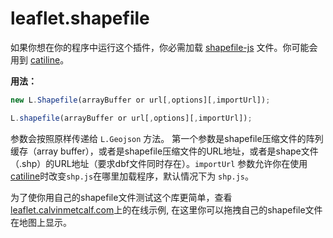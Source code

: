 leaflet.shapefile
=================

如果你想在你的程序中运行这个插件，你必需加载 [shapefile-js](https://github.com/calvinmetcalf/shapefile-js) 文件。你可能会用到 [catiline](https://github.com/calvinmetcalf/catiline)。

**用法：**

```javascript
new L.Shapefile(arrayBuffer or url[,options][,importUrl]);

L.shapefile(arrayBuffer or url[,options][,importUrl]);
```

参数会按照原样传递给 `L.Geojson` 方法。 第一个参数是shapefile压缩文件的阵列缓存（array buffer），或者是shapefile压缩文件的URL地址，或者是shape文件（.shp）的URL地址（要求dbf文件同时存在）。`importUrl` 参数允许你在使用[catiline](https://github.com/calvinmetcalf/catiline)时改变`shp.js`在哪里加载程序，默认情况下为 `shp.js`。

为了使你用自己的shapefile文件测试这个库更简单，查看 [leaflet.calvinmetcalf.com](http://leaflet.calvinmetcalf.com/)上的在线示例, 在这里你可以拖拽自己的shapefile文件在地图上显示。
